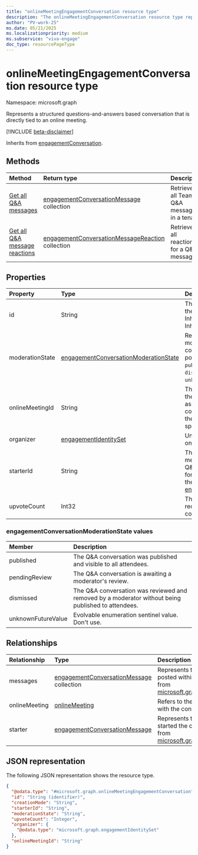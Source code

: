```yaml
---
title: "onlineMeetingEngagementConversation resource type"
description: "The onlineMeetingEngagementConversation resource type represents a structured Q&A thread that is directly tied to an online meeting."
author: "PV-work-25"
ms.date: 05/21/2025
ms.localizationpriority: medium
ms.subservice: "viva-engage"
doc_type: resourcePageType
---
```


# onlineMeetingEngagementConversation resource type

Namespace: microsoft.graph

Represents a structured questions-and-answers based conversation that is directly tied to an online meeting.

[!INCLUDE [beta-disclaimer](../../includes/beta-disclaimer.md)]


Inherits from [engagementConversation](../resources/engagementconversation.md).


## Methods
|Method|Return type|Description|
|:---|:---|:---|
|[Get all Q&A messages](../api/employeeexperience-getallonlinemeetingmessages.md)|[engagementConversationMessage](../resources/engagementconversationmessage.md) collection|Retrieves all Teams Q&A messages in a tenant|
|[Get all Q&A message reactions](../api/employeeexperience-getallonlinemeetingmessagereactions.md)|[engagementConversationMessageReaction](../resources/engagementconversationmessagereaction.md) collection|Retrieves all reactions for a Q&A message|


## Properties
|Property|Type|Description|
|:---|:---|:---|
| id | String | The unique identifier for the conversation object. Inherited from [entity](../resources/entity.md). Inherits from [entity](../resources/entity.md) |
|moderationState|[engagementConversationModerationState](#engagementconversationmoderationstate-values)|Represents the moderation status of the conversation. The possible values are: `published`, `pendingReview`, `dismissed`, `unknownFutureValue`.|
|onlineMeetingId|String|The unique identifier of the online meeting associated with this conversation. This links the conversation to a specific meeting instance.|
|organizer|[engagementIdentitySet](../resources/engagementidentityset.md)|Unique identifier of the online meeting organizer|
|starterId|String|The ID of the first message that initiated the Q&A conversation. Useful for tracing the origin of the thread.  Inherited from [engagementConversation](../resources/engagementconversation.md).|
|upvoteCount|Int32|The number of upvotes received by the conversation. |

### engagementConversationModerationState values
| Member | Description |
|:---------------|:----------|
| published | The Q&A conversation was published and visible to all attendees.  |
| pendingReview | The Q&A conversation is awaiting a moderator's review. |
| dismissed | The Q&A conversation was reviewed and removed by a moderator without being published to attendees. |
| unknownFutureValue | Evolvable enumeration sentinel value. Don't use.|

## Relationships
|Relationship|Type|Description|
|:---|:---|:---|
|messages|[engagementConversationMessage](../resources/engagementconversationmessage.md) collection|Represents the collection of messages posted within the conversation. Inherited from [microsoft.graph.engagementConversation](../resources/engagementconversation.md)|
|onlineMeeting|[onlineMeeting](../resources/onlinemeeting.md)|Refers to the online meeting associated with the conversation.|
|starter|[engagementConversationMessage](../resources/engagementconversationmessage.md)|Represents the initial message that started the conversation thread. Inherited from [microsoft.graph.engagementConversation](../resources/engagementconversation.md)|

## JSON representation
The following JSON representation shows the resource type.
<!-- {
  "blockType": "resource",
  "keyProperty": "id",
  "@odata.type": "microsoft.graph.onlineMeetingEngagementConversation",
  "baseType": "microsoft.graph.engagementConversation",
  "openType": false
}
-->
``` json
{
  "@odata.type": "#microsoft.graph.onlineMeetingEngagementConversation",
  "id": "String (identifier)",
  "creationMode": "String",
  "starterId": "String",
  "moderationState": "String",
  "upvoteCount": "Integer",
  "organizer": {
    "@odata.type": "microsoft.graph.engagementIdentitySet"
  },
  "onlineMeetingId": "String"
}
```

